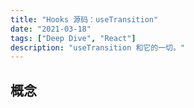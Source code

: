 ```yaml
---
title: "Hooks 源码：useTransition"
date: "2021-03-18"
tags: ["Deep Dive", "React"]
description: "useTransition 和它的一切。"
---
```


## 概念
